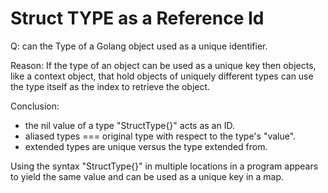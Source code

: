 Struct TYPE as a Reference Id
=============================

Q: can the Type of a Golang object used as a unique identifier.

Reason: If the type of an object can be used as a unique key then
objects, like a context object, that hold objects of uniquely
different types can use the type itself as the index to retrieve the
object.

Conclusion:

- the nil value of a type "StructType{}" acts as an ID.
- aliased types === original type with respect to the type's "value".
- extended types are unique versus the type extended from.

Using the syntax "StructType{}" in multiple locations in a program
appears to yield the same value and can be used as a unique key in a
map.
